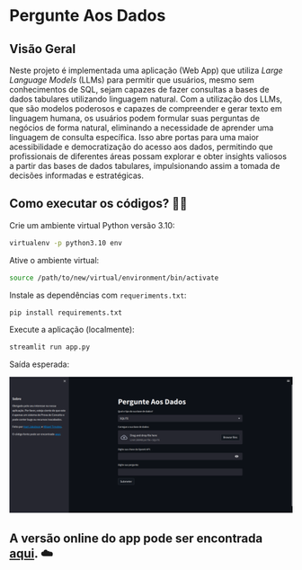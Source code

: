 # Pergunte Aos Dados
## Visão Geral
Neste projeto é implementada uma aplicação (Web App) que utiliza *Large* *Language* *Models* (LLMs) para permitir que usuários, mesmo sem conhecimentos de SQL, sejam capazes de fazer consultas a bases de dados tabulares utilizando linguagem natural. Com a utilização dos LLMs, que são modelos poderosos e capazes de compreender e gerar texto em linguagem humana, os usuários podem formular suas perguntas de negócios de forma natural, eliminando a necessidade de aprender uma linguagem de consulta específica. Isso abre portas para uma maior acessibilidade e democratização do acesso aos dados, permitindo que profissionais de diferentes áreas possam explorar e obter insights valiosos a partir das bases de dados tabulares, impulsionando assim a tomada de decisões informadas e estratégicas.

## Como executar os códigos? 👨‍💻
Crie um ambiente virtual Python versão 3.10:
```bash
virtualenv -p python3.10 env
```
Ative o ambiente virtual: 
```bash
source /path/to/new/virtual/environment/bin/activate
```
Instale as dependências com ``requeriments.txt``:
```bash
pip install requirements.txt
```
Execute a aplicação (localmente):
```bash
streamlit run app.py
```
Saída esperada:
<center><img width="800" src="images/output.png"></center>

## A versão online do app pode ser encontrada [aqui](https://mikaelpbthemoteo-text2sql-app-8rhnk7.streamlit.app/). ☁️
